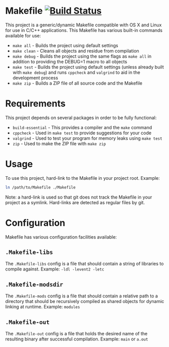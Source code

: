 Makefile [![Build Status](http://bit.ly/1zbf7eF)](http://bit.ly/1ElwCbn)
========

This project is a generic/dynamic Makefile compatible with OS X and Linux for
use in C/C++ applications.  This Makefile has various built-in commands
available for use:

* `make all` - Builds the project using default settings
* `make clean` - Cleans all objects and residue from compilation
* `make debug` - Builds the project using the same flags as `make all` in
addition to providing the DEBUG=1 macro to all objects
* `make test` - Builds the project using default settings (unless already built
with `make debug`) and runs `cppcheck` and `valgrind` to aid in the development
process
* `make zip` - Builds a ZIP file of all source code and the Makefile

Requirements
============

This project depends on several packages in order to be fully functional:

* `build-essential` - This provides a compiler and the `make` command
* `cppcheck` - Used in `make test` to provide suggestions for your code
* `valgrind` - Used to test your program for memory leaks using `make test`
* `zip` - Used to make the ZIP file with `make zip`

Usage
=====

To use this project, hard-link to the Makefile in your project root.  Example:

```bash
ln /path/to/Makefile ./Makefile
```

Note:  a hard-link is used so that git does not track the Makefile in your
project as a symlink.  Hard-links are detected as regular files by git.

Configuration
=============

Makefile has various configuration facilities available:

## `.Makefile-libs`

The `.Makefile-libs` config is a file that should contain a string of libraries
to compile against.  Example:  `-ldl -levent2 -letc`

## `.Makefile-modsdir`

The `.Makefile-mods` config is a file that should contain a relative path to a
directory that should be recursively compiled as shared objects for dynamic
linking at runtime.  Example:  `modules`

## `.Makefile-out`

The `.Makefile-out` config is a file that holds the desired name of the
resulting binary after successful compilation.  Example:  `main` or `a.out`

